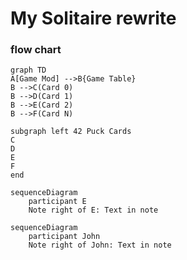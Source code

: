 # My Solitaire rewrite

### flow chart

<!-- gfmd-start -->
```mermaid
graph TD
A[Game Mod] -->B{Game Table}
B -->C(Card 0)
B -->D(Card 1)
B -->E(Card 2)
B -->F(Card N)

subgraph left 42 Puck Cards
C
D
E
F
end

sequenceDiagram
    participant E
    Note right of E: Text in note
```

```mermaid
sequenceDiagram
    participant John
    Note right of John: Text in note
```
<!-- gfmd-end -->
